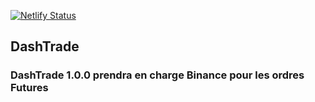 [![Netlify Status](https://api.netlify.com/api/v1/badges/6fe97ca3-0e68-4403-a842-1de9e943346f/deploy-status)](https://app.netlify.com/sites/officialdashtrade/deploys)

## DashTrade

### DashTrade 1.0.0 prendra en charge Binance pour les ordres Futures 
